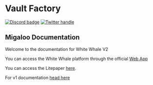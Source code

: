 # Vault Factory



[![Discord badge](https://img.shields.io/discord/908044702794801233)](https://discord.com/invite/tSxyyCWgYX) [![Twitter handle](https://img.shields.io/twitter/follow/WhiteWhaleDefi.svg?style=social\&label=Follow)](https://twitter.com/intent/follow?screen\_name=WhiteWhaleDefi)

## Migaloo Documentation

Welcome to the documentation for White Whale V2

You can access the White Whale platform through the official [Web App](https://app.whitewhale.money/)

You can access the Litepaper [here](https://whitewhale.money/LitepaperV2.pdf).

For v1 documentation [head here](https://white-whale-defi-platform.github.io/docs/)
